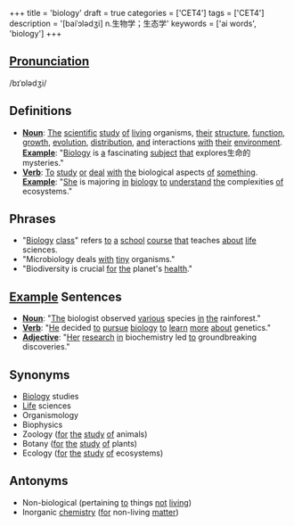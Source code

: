 +++
title = 'biology'
draft = true
categories = ['CET4']
tags = ['CET4']
description = '[baiˈɔlədʒi] n.生物学；生态学'
keywords = ['ai words', 'biology']
+++

## [Pronunciation](/en/post/pronunciation/)
/bɪˈɒlədʒi/

## Definitions
- **[Noun](/en/post/noun/)**: [The](/en/post/the/) [scientific](/en/post/scientific/) [study](/en/post/study/) [of](/en/post/of/) [living](/en/post/living/) organisms, [their](/en/post/their/) [structure](/en/post/structure/), [function](/en/post/function/), [growth](/en/post/growth/), [evolution](/en/post/evolution/), [distribution](/en/post/distribution/), [and](/en/post/and/) interactions [with](/en/post/with/) [their](/en/post/their/) [environment](/en/post/environment/). **[Example](/en/post/example/)**: "[Biology](/en/post/biology/) is [a](/en/post/a/) fascinating [subject](/en/post/subject/) [that](/en/post/that/) explores生命的 mysteries."
- **[Verb](/en/post/verb/)**: [To](/en/post/to/) [study](/en/post/study/) [or](/en/post/or/) [deal](/en/post/deal/) [with](/en/post/with/) [the](/en/post/the/) biological aspects [of](/en/post/of/) [something](/en/post/something/). **[Example](/en/post/example/)**: "[She](/en/post/she/) is majoring [in](/en/post/in/) [biology](/en/post/biology/) [to](/en/post/to/) [understand](/en/post/understand/) [the](/en/post/the/) complexities [of](/en/post/of/) ecosystems."

## Phrases
- "[Biology](/en/post/biology/) [class](/en/post/class/)" refers [to](/en/post/to/) [a](/en/post/a/) [school](/en/post/school/) [course](/en/post/course/) [that](/en/post/that/) teaches [about](/en/post/about/) [life](/en/post/life/) sciences.
- "Microbiology deals [with](/en/post/with/) [tiny](/en/post/tiny/) organisms." 
- "Biodiversity is crucial [for](/en/post/for/) [the](/en/post/the/) planet's [health](/en/post/health/)."

## [Example](/en/post/example/) Sentences
- **[Noun](/en/post/noun/)**: "[The](/en/post/the/) biologist observed [various](/en/post/various/) species [in](/en/post/in/) [the](/en/post/the/) rainforest."
- **[Verb](/en/post/verb/)**: "[He](/en/post/he/) decided [to](/en/post/to/) [pursue](/en/post/pursue/) [biology](/en/post/biology/) [to](/en/post/to/) [learn](/en/post/learn/) [more](/en/post/more/) [about](/en/post/about/) genetics."
- **[Adjective](/en/post/adjective/)**: "[Her](/en/post/her/) [research](/en/post/research/) [in](/en/post/in/) biochemistry led [to](/en/post/to/) groundbreaking discoveries."

## Synonyms
- [Biology](/en/post/biology/) studies
- [Life](/en/post/life/) sciences
- Organismology
- Biophysics
- Zoology ([for](/en/post/for/) [the](/en/post/the/) [study](/en/post/study/) [of](/en/post/of/) animals)
- Botany ([for](/en/post/for/) [the](/en/post/the/) [study](/en/post/study/) [of](/en/post/of/) plants)
- Ecology ([for](/en/post/for/) [the](/en/post/the/) [study](/en/post/study/) [of](/en/post/of/) ecosystems)

## Antonyms
- Non-biological (pertaining [to](/en/post/to/) things [not](/en/post/not/) [living](/en/post/living/))
- Inorganic [chemistry](/en/post/chemistry/) ([for](/en/post/for/) non-living [matter](/en/post/matter/))
